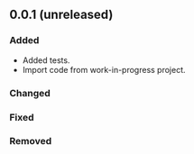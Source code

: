 ## 0.0.1 (unreleased)

### Added

- Added tests.
- Import code from work-in-progress project.

### Changed

### Fixed

### Removed
